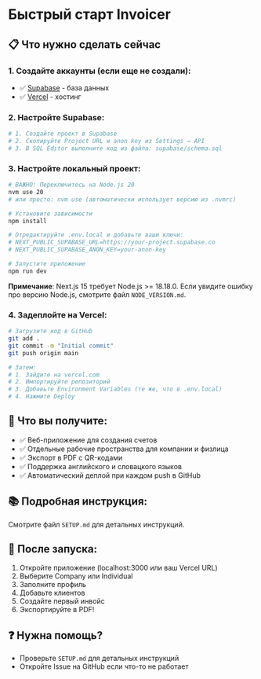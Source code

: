 # Быстрый старт Invoicer

## 📋 Что нужно сделать сейчас

### 1. Создайте аккаунты (если еще не создали):
- ✅ [Supabase](https://supabase.com) - база данных
- ✅ [Vercel](https://vercel.com) - хостинг

### 2. Настройте Supabase:

```bash
# 1. Создайте проект в Supabase
# 2. Скопируйте Project URL и anon key из Settings → API
# 3. В SQL Editor выполните код из файла: supabase/schema.sql
```

### 3. Настройте локальный проект:

```bash
# ВАЖНО: Переключитесь на Node.js 20
nvm use 20
# или просто: nvm use (автоматически использует версию из .nvmrc)

# Установите зависимости
npm install

# Отредактируйте .env.local и добавьте ваши ключи:
# NEXT_PUBLIC_SUPABASE_URL=https://your-project.supabase.co
# NEXT_PUBLIC_SUPABASE_ANON_KEY=your-anon-key

# Запустите приложение
npm run dev
```

**Примечание**: Next.js 15 требует Node.js >= 18.18.0. Если увидите ошибку про версию Node.js, смотрите файл `NODE_VERSION.md`.

### 4. Задеплойте на Vercel:

```bash
# Загрузите код в GitHub
git add .
git commit -m "Initial commit"
git push origin main

# Затем:
# 1. Зайдите на vercel.com
# 2. Импортируйте репозиторий
# 3. Добавьте Environment Variables (те же, что в .env.local)
# 4. Нажмите Deploy
```

## 🎯 Что вы получите:

- ✅ Веб-приложение для создания счетов
- ✅ Отдельные рабочие пространства для компании и физлица
- ✅ Экспорт в PDF с QR-кодами
- ✅ Поддержка английского и словацкого языков
- ✅ Автоматический деплой при каждом push в GitHub

## 📚 Подробная инструкция:

Смотрите файл `SETUP.md` для детальных инструкций.

## 🚀 После запуска:

1. Откройте приложение (localhost:3000 или ваш Vercel URL)
2. Выберите Company или Individual
3. Заполните профиль
4. Добавьте клиентов
5. Создайте первый инвойс
6. Экспортируйте в PDF!

## ❓ Нужна помощь?

- Проверьте `SETUP.md` для детальных инструкций
- Откройте Issue на GitHub если что-то не работает
